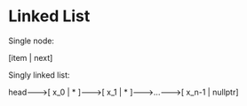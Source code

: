 # Linked List

Single node:

[item | next]

Singly linked list:

head--->[ x_0 | * ]--->[ x_1 | * ]--->...--->[ x_n-1 | nullptr]
